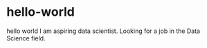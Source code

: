 # hello-world
hello world
I am aspiring data scientist. Looking for a job in the Data Science field.
